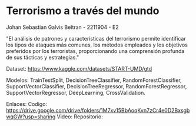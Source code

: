 # Terrorismo a través del mundo
Johan Sebastian Galvis Beltran - 2211904 - E2

"El análisis de patrones y características del terrorismo permite identificar los tipos de ataques más comunes, los métodos empleados y los objetivos preferidos por los terroristas, proporcionando una comprensión profunda de sus tácticas y estrategias."

Dataset: https://www.kaggle.com/datasets/START-UMD/gtd

Modelos: TrainTestSplit, DecisionTreeClassifier, RandomForestClassifier, SupportVectorClassifier, DecisionTreeRegressor, RandomForestRegressor, SupportVectorRegressor, DeepLearning, CrossValidation.

Enlaces:
Codigo: https://drive.google.com/drive/folders/1M7xv15BbAoqKvn7zCr4e0D2BxsgbwqGW?usp=sharing
Video:
Repositorio:
